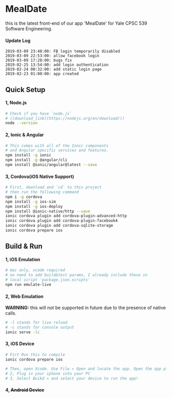 # MealDate

this is the latest front-end of our app 'MealDate' for Yale CPSC 539 Software Engineering.

#### Update Log

```
2019-03-09 23:48:00: FB login temporarily disabled
2019-03-09 22:53:00: allow facebook login
2019-03-09 17:28:00: bugs fix
2019-02-25 13:54:00: add login authentication
2019-02-24 00:32:00: add static login page
2019-02-23 01:00:00: app created
```

## Quick Setup

#### 1, Node.js

```bash
# Check if you have `node.js` 
# ([download_link](https://nodejs.org/en/download/))
node --version
```

#### 2, Ionic & Angular

```bash
# This comes with all of the Ionic components 
# and Angular specific services and features.
npm install -g ionic 
npm install -g @angular/cli
npm install @ionic/angular@latest --save
```

#### 3, Cordova(iOS Native Support)

```bash
# First, download and `cd` to this project
# then run the following command
npm i -g cordova
npm install -g ios-sim
npm install -g ios-deploy
npm install @ionic-native/http --save
ionic cordova plugin add cordova-plugin-advanced-http
ionic cordova plugin add cordova-plugin-facebook4
ionic cordova plugin add cordova-sqlite-storage
ionic cordova prepare ios
```

## Build & Run

#### 1, iOS Emulation

```bash
# mac only, xcode required
# no need to add build&test params, I already include these in
# local script 'package.json.scripts'
npm run emulate-live
```

#### 2, Web Emulation

**WARNING:** this will not be supported in future due to the presence of native calls. 

```bash
# -l stands for live reload
# -c stands for console output
ionic serve -lc
```

#### 3, iOS Device

```bash
# Firt Run this to compile
ionic cordova prepare ios

# Then, open Xcode. Use File » Open and locate the app. Open the app platforms/ios directory
# 2, Plug in your iphone into your PC
# 3, Select Buikd » and select your device to run the app!	
```

#### 4, ~~Android Device~~